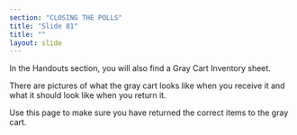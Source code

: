 ```yaml
---
section: "CLOSING THE POLLS"
title: "Slide 81"
title: ""
layout: slide
---
```


In the Handouts section, you will also find a Gray Cart Inventory sheet.

There are pictures of what the gray cart looks like when you receive it and what it should look like when you return it.

Use this page to make sure you have returned the correct items to the gray cart.




